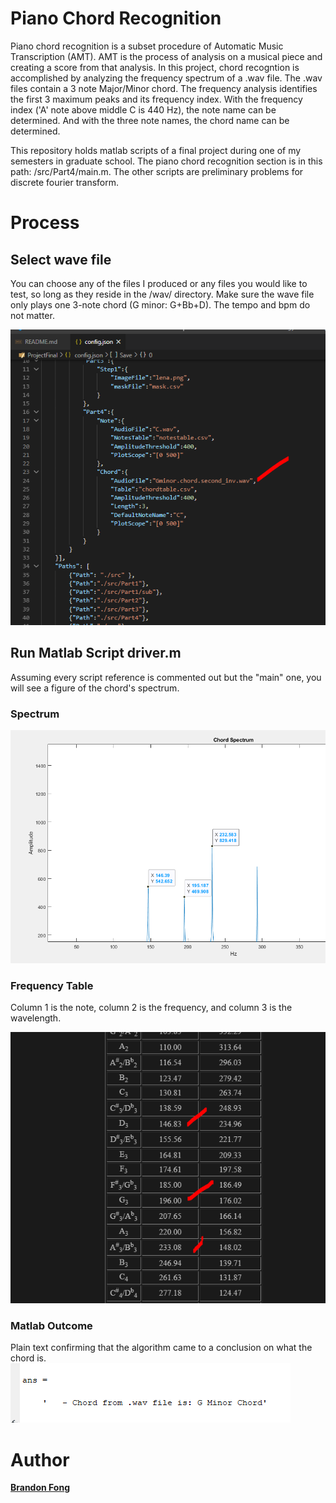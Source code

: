 # Piano Chord Recognition
Piano chord recognition is a subset procedure of Automatic Music Transcription (AMT).  AMT is the process of analysis on a musical piece and creating a score from that analysis.  In this project, chord recogntion is accomplished by analyzing the frequency spectrum of a .wav file.  The .wav files contain a 3 note Major/Minor chord.  The frequency analysis identifies the first 3 maximum peaks and its frequency index.  With the frequency index ('A' note above middle C is 440 Hz), the note name can be determined. And with the three note names, the chord name can be determined. 

This repository holds matlab scripts of a final project during one of my semesters in graduate school.  The piano chord recognition section is in this path: /src/Part4/main.m.  The other scripts are preliminary problems for discrete fourier transform.  

# Process
## Select wave file
You can choose any of the files I produced or any files you would like to test, so long as they reside in the /wav/ directory.  Make sure the wave file only plays one 3-note chord (G minor: G+Bb+D).  The tempo and bpm do not matter. 

![chord config](https://github.com/BrandonMFong/Piano-Chord-Recognition/blob/main/img/chord_config.PNG)

## Run Matlab Script driver.m
Assuming every script reference is commented out but the "main" one, you will see a figure of the chord's spectrum.

### Spectrum 
![chord spectrum](https://github.com/BrandonMFong/Piano-Chord-Recognition/blob/main/img/chord_spectrum.PNG)

### Frequency Table
Column 1 is the note, column 2 is the frequency, and column 3 is the wavelength. 

![note frequency and wavelength](https://github.com/BrandonMFong/Piano-Chord-Recognition/blob/main/img/freq_table.PNG)

### Matlab Outcome
Plain text confirming that the algorithm came to a conclusion on what the chord is. 
![matlab output](https://github.com/BrandonMFong/Piano-Chord-Recognition/blob/main/img/matlab_output.PNG)

# Author
**[Brandon Fong](https://www.brandonmfong.com)**
